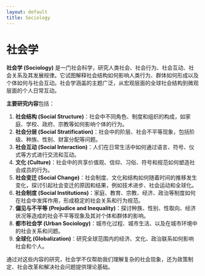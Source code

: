 ```yaml
---
layout: default
title: Sociology
---
```


# 社会学

**社会学 (Sociology)** 是一门社会科学，研究人类社会、社会行为、社会互动、社会关系及其发展规律。它试图解释社会结构如何影响人类行为、群体如何形成以及个体如何与社会互动。社会学涵盖的主题广泛，从宏观层面的全球社会结构到微观层面的个人日常互动。

**主要研究内容**包括：
1. **社会结构 (Social Structure)**：社会中不同角色、制度和组织的构成，如家庭、学校、政府、宗教等如何影响个体的行为。
2. **社会分层 (Social Stratification)**：社会中的阶层、社会不平等现象，包括阶级、种族、性别、财富分配等问题。
3. **社会互动 (Social Interaction)**：人们在日常生活中如何通过语言、符号、仪式等方式进行交流和互动。
4. **文化 (Culture)**：社会中的共享价值观、信仰、习俗、符号和规范如何塑造社会成员的行为。
5. **社会变迁 (Social Change)**：社会制度、文化和结构如何随着时间的推移发生变化，探讨引起社会变迁的原因和结果，例如技术进步、社会运动和全球化。
6. **社会制度 (Social Institutions)**：家庭、教育、宗教、经济、政治等制度如何在社会中发挥作用，形成稳定的社会关系和行为规范。
7. **偏见与不平等 (Prejudice and Inequality)**：探讨种族、性别、性取向、经济状况等造成的社会不平等现象及其对个体和群体的影响。
8. **都市社会学 (Urban Sociology)**：城市化过程、城市生活、以及在城市环境中的社会关系和问题。
9. **全球化 (Globalization)**：研究全球范围内的经济、文化、政治联系如何影响社会和个人。

通过对这些内容的研究，社会学不仅帮助我们理解复杂的社会现象，还为政策制定、社会改革和解决社会问题提供理论基础。